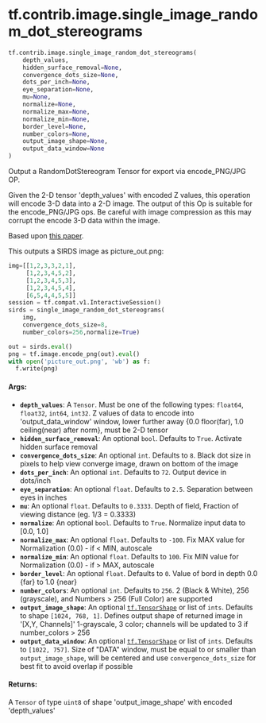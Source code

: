 <div itemscope itemtype="http://developers.google.com/ReferenceObject">
<meta itemprop="name" content="tf.contrib.image.single_image_random_dot_stereograms" />
<meta itemprop="path" content="Stable" />
</div>

# tf.contrib.image.single_image_random_dot_stereograms

``` python
tf.contrib.image.single_image_random_dot_stereograms(
    depth_values,
    hidden_surface_removal=None,
    convergence_dots_size=None,
    dots_per_inch=None,
    eye_separation=None,
    mu=None,
    normalize=None,
    normalize_max=None,
    normalize_min=None,
    border_level=None,
    number_colors=None,
    output_image_shape=None,
    output_data_window=None
)
```

Output a RandomDotStereogram Tensor for export via encode_PNG/JPG OP.

Given the 2-D tensor 'depth_values' with encoded Z values, this operation
will encode 3-D data into a 2-D image.  The output of this Op is suitable
for the encode_PNG/JPG ops.  Be careful with image compression as this may
corrupt the encode 3-D data within the image.

Based upon [this
paper](https://www.cs.waikato.ac.nz/~ihw/papers/94-HWT-SI-IHW-SIRDS-paper.pdf).

This outputs a SIRDS image as picture_out.png:

```python
img=[[1,2,3,3,2,1],
     [1,2,3,4,5,2],
     [1,2,3,4,5,3],
     [1,2,3,4,5,4],
     [6,5,4,4,5,5]]
session = tf.compat.v1.InteractiveSession()
sirds = single_image_random_dot_stereograms(
    img,
    convergence_dots_size=8,
    number_colors=256,normalize=True)

out = sirds.eval()
png = tf.image.encode_png(out).eval()
with open('picture_out.png', 'wb') as f:
  f.write(png)
```

#### Args:

* <b>`depth_values`</b>: A `Tensor`. Must be one of the following types:
    `float64`, `float32`, `int64`, `int32`.  Z values of data to encode
    into 'output_data_window' window, lower further away {0.0 floor(far),
    1.0 ceiling(near) after norm}, must be 2-D tensor
* <b>`hidden_surface_removal`</b>: An optional `bool`. Defaults to `True`.
    Activate hidden surface removal
* <b>`convergence_dots_size`</b>: An optional `int`. Defaults to `8`.
    Black dot size in pixels to help view converge image, drawn on bottom
    of the image
* <b>`dots_per_inch`</b>: An optional `int`. Defaults to `72`.
    Output device in dots/inch
* <b>`eye_separation`</b>: An optional `float`. Defaults to `2.5`.
    Separation between eyes in inches
* <b>`mu`</b>: An optional `float`. Defaults to `0.3333`.
    Depth of field, Fraction of viewing distance (eg. 1/3 = 0.3333)
* <b>`normalize`</b>: An optional `bool`. Defaults to `True`.
    Normalize input data to [0.0, 1.0]
* <b>`normalize_max`</b>: An optional `float`. Defaults to `-100`.
    Fix MAX value for Normalization (0.0) - if < MIN, autoscale
* <b>`normalize_min`</b>: An optional `float`. Defaults to `100`.
    Fix MIN value for Normalization (0.0) - if > MAX, autoscale
* <b>`border_level`</b>: An optional `float`. Defaults to `0`.
    Value of bord in depth 0.0 {far} to 1.0 {near}
* <b>`number_colors`</b>: An optional `int`. Defaults to `256`. 2 (Black &
    White), 256 (grayscale), and Numbers > 256 (Full Color) are
    supported
* <b>`output_image_shape`</b>: An optional <a href="../../../tf/TensorShape.md"><code>tf.TensorShape</code></a> or list of `ints`.
    Defaults to shape `[1024, 768, 1]`. Defines output shape of returned
    image in '[X,Y, Channels]' 1-grayscale, 3 color; channels will be
    updated to 3 if number_colors > 256
* <b>`output_data_window`</b>: An optional <a href="../../../tf/TensorShape.md"><code>tf.TensorShape</code></a> or list of `ints`.
    Defaults to `[1022, 757]`. Size of "DATA" window, must be equal to or
    smaller than `output_image_shape`, will be centered and use
    `convergence_dots_size` for best fit to avoid overlap if possible


#### Returns:

A `Tensor` of type `uint8` of shape 'output_image_shape' with encoded
'depth_values'